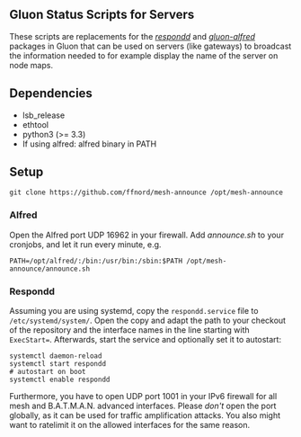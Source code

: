 Gluon Status Scripts for Servers
--------------------------------

These scripts are replacements for the *[respondd]* and *[gluon-alfred]* packages in Gluon that can be used on servers (like gateways) to broadcast the information needed to for example display the name of the server on node maps.

[respondd]: https://github.com/freifunk-gluon/packages/tree/master/net/respondd
[gluon-alfred]: https://github.com/freifunk-gluon/gluon/tree/master/package/gluon-alfred

## Dependencies

 * lsb\_release
 * ethtool
 * python3 (>= 3.3)
 * If using alfred: alfred binary in PATH

## Setup
```
git clone https://github.com/ffnord/mesh-announce /opt/mesh-announce
```

### Alfred

Open the Alfred port UDP 16962 in your firewall. Add _announce.sh_ to your cronjobs, and let it run every minute, e.g.
```
PATH=/opt/alfred/:/bin:/usr/bin:/sbin:$PATH /opt/mesh-announce/announce.sh
```

### Respondd

Assuming you are using systemd, copy the `respondd.service` file to `/etc/systemd/system/`. Open the copy and adapt the path to your checkout of the repository and the interface names in the line starting with `ExecStart=`. Afterwards, start the service and optionally set it to autostart:
```
systemctl daemon-reload
systemctl start respondd
# autostart on boot
systemctl enable respondd
```

Furthermore, you have to open UDP port 1001 in your IPv6 firewall for all mesh and B.A.T.M.A.N. advanced interfaces. Please *don't* open the port globally, as it can be used for traffic amplification attacks. You also might want to ratelimit it on the allowed interfaces for the same reason.
